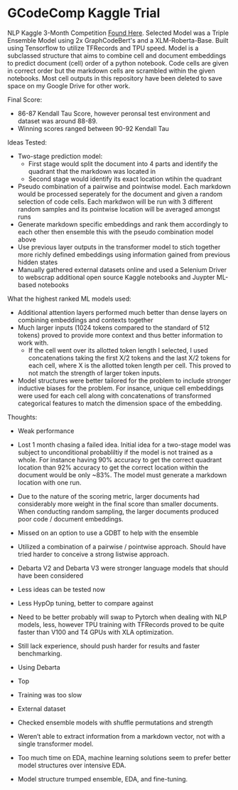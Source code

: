 # GCodeComp Kaggle Trial

NLP Kaggle 3-Month Competition [Found Here](https://www.kaggle.com/competitions/AI4Code/overview]). Selected Model was a Triple Ensemble Model using 2x GraphCodeBert's and a XLM-Roberta-Base. Built using Tensorflow to utilize TFRecords and TPU speed. Model is a subclassed structure that aims to combine cell and document embeddings to predict document (cell) order of a python notebook. Code cells are given in correct order but the markdown cells are scrambled within the given notebooks. Most cell outputs in this repository have been deleted to save space on my Google Drive for other work.

Final Score:
- 86-87 Kendall Tau Score, however peronsal test environment and dataset was around 88-89.
- Winning scores ranged between 90-92 Kendall Tau

Ideas Tested:
- Two-stage prediction model:
  - First stage would split the document into 4 parts and identify the quadrant that the markdown was located in
  - Second stage would identify its exact location wtihin the quadrant
- Pseudo combination of a pairwise and pointwise model. Each markdown would be processed seperately for the document and given a random selection of code cells. Each markdwon will be run with 3 different random samples and its pointwise location will be averaged amongst runs
- Generate markdown specific embeddings and rank them accordingly to each other then ensemble this with the pseudo combination model above
- Use previous layer outputs in the transformer model to stich together more richly defined embeddings using information gained from previous hidden states
- Manually gathered external datasets online and used a Selenium Driver to webscrap additional open source Kaggle notebooks and Juypter ML-based notebooks

What the highest ranked ML models used:
- Additional attention layers performed much better than dense layers on combining embeddings and contexts together
- Much larger inputs (1024 tokens compared to the standard of 512 tokens) proved to provide more context and thus better information to work with.
  - If the cell went over its allotted token length I selected, I used concatenations taking the first X/2 tokens and the last X/2 tokens for each cell, where X is the allotted token length per cell. This proved to not match the strength of larger token inputs.
- Model structures were better tailored for the problem to include stronger inductive biases for the problem. For insance, unique cell embeddings were used for each cell along with concatenations of transformed categorical features to match the dimension space of the embedding.

Thoughts:
- Weak performance
- Lost 1 month chasing a failed idea. Initial idea for a two-stage model was subject to unconditional probabliltiy if the model is not trained as a whole. For instance having 90% accuracy to get the correct quadrant location than 92% accuracy to get the correct location within the document would be only ~83%. The model must generate a markdown location with one run.
- Due to the nature of the scoring metric, larger documents had considerably more weight in the final score than smaller documents. When conducting random sampling, the larger documents produced poor code / document embeddings.
- Missed on an option to use a GDBT to help with the ensemble


- Utilized a combination of a pairwise / pointwise approach. Should have tried harder to conceive a strong listwise approach.
- Debarta V2 and Debarta V3 were stronger language models that should have been considered
- Less ideas can be tested now
- Less HypOp tuning, better to compare against
- Need to be better probably will swap to Pytorch when dealing with NLP models, less, however TPU training with TFRecords proved to be quite faster than V100 and T4 GPUs with XLA optimization.
- Still lack experience, should push harder for results and faster benchmarking.
- Using Debarta
- Top 
- Training was too slow
- External dataset
- Checked ensemble models with shuffle permutations and strength
-  Weren’t able to extract information from a markdown vector, not with a single transformer model.
-	Too much time on EDA, machine learning solutions seem to prefer better model structures over intensive EDA.
-	Model structure trumped ensemble, EDA, and fine-tuning.
